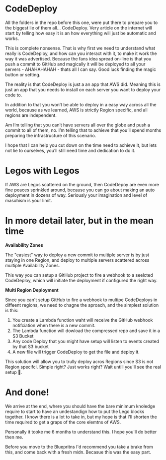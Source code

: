 # CodeDeploy

All the folders in the repo before this one, were put there to prepare you to the biggest lie of them all… CodeDeploy. Very article on the internet will start by telling how easy it is an how everything will just be automatic and works. 

This is complete nonsense. That is why first we need to understand what really is CodeDeploy, and how can you interact with it, to make it work the way it was advertised. Because the fans idea spread on-line is that you push a commit to GitHub and magically it will be deployed to all your servers - AHAHAHAHAH - thats all I can say. Good luck finding the magic button or setting.

The reality is that CodeDeploy is just a an app that AWS did. Meaning this is just an app that you needs to install on each server you want to deploy your code to.

In addition to that you won’t be able to deploy in a easy way across all the world, because as we learned, AWS is strictly Region specific, and all regions are independent.

Am I’m telling that you can’t have servers all over the globe and push a commit to all of them, no. I’m telling that to achieve that you’ll spend months preparing the infrastructure of this scenario. 

I hope that I can help you cut down on the time need to achieve it, but lets not lie to ourselves, you’ll still need time and dedication to do it.

# Legos with Legos

If AWS are Legos scattered on the ground, then CodeDepoy are even more fine peaces sprinkled around, because you can go about making an auto deployment in dozens of way. Seriously your imagination and level of masohism is your limit.

# In more detail later, but in the mean time

**Availability Zones**

The "easiest" way to deploy a new commit to multiple server is by just staying in one Region, and deploy to multiple servers scattered across multiple Availability Zones.

This way you can setup a GitHub project to fire a webhook to a seelcted CodeDeploy, which will initiate the deployment if configured the right way. 

**Multi Region Deployment**

Since you can't setup GitHub to fire a webhook to multipe CodeDeploys in diffeent regions, we need to chagne the aproach, and the simplest solution is this:

1. You create a Lambda function waht will receive the GitHub webhook notifciation when there is a new commit. 
1. The Lambda function will dowload the compressed repo and save it in a S3 Bucket
1. Any code Deploy that you might have setup will listen to events created by that S3 bucket 
1. A new file will trigger CodeDeploy to get the file and deploy it.

This solution will allow you to trully deploy acros Regions since S3 is not Region specifci. Simple right? Just works right? Wait untill you'll see the real setup 🤣.

# And done!

We arrive at the end, where you should have the bare minimum knoledge require to start to have an undestandign how to put the Lego blocks together. I know there is a lot to take in, but my hope is that I'll shorten the time required to get a graps of the core elemtns of AWS. 

Personally it tooke me 6 months to understand this. I hope you'll do better then me. 

Before you move to the Bluepritns I'd recommend you take a brake from this, and come back with a fresh midn. Becasue this was the easy part. 
